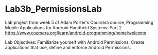 # Lab3b_PermissionsLab
Lab project from week 5 of Adam Porter's Coursera course, Programming Mobile Applications for Android Handheld Systems: Part 2
https://www.coursera.org/learn/android-programming/home/welcome

Lab Objectives:
Familiarize yourself with Android Permissions. Create applications that use, define and
enforce Android Permissions.
